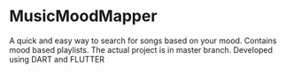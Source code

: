 # MusicMoodMapper
A quick and easy way to search for songs based on your mood. Contains mood based playlists.
The actual project is in master branch.
Developed using DART and FLUTTER

